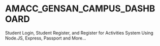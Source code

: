 # AMACC_GENSAN_CAMPUS_DASHBOARD

Student Login, Student Register, and Register for Activities System Using Node.JS, Express, Passport and More...
